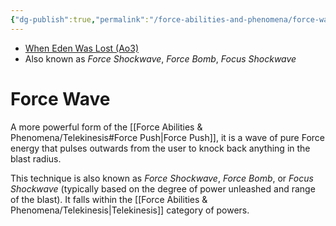 ```yaml
---
{"dg-publish":true,"permalink":"/force-abilities-and-phenomena/force-wave/","tags":["universal","forcepower","alter"],"noteIcon":"saber1"}
---
```


- [When Eden Was Lost (Ao3)](https://archiveofourown.org/works/19334440/chapters/45992584)
- Also known as *Force Shockwave*, *Force Bomb*, *Focus Shockwave*
# Force Wave
A more powerful form of the [[Force Abilities & Phenomena/Telekinesis#Force Push\|Force Push]], it is a wave of pure Force energy that pulses outwards from the user to knock back anything in the blast radius. 

This technique is also known as *Force Shockwave*, *Force Bomb*, or *Focus Shockwave* (typically based on the degree of power unleashed and range of the blast). It falls within the [[Force Abilities & Phenomena/Telekinesis\|Telekinesis]] category of powers. 